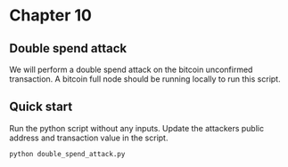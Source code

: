 # Chapter 10

## Double spend attack

We will perform a double spend attack on the bitcoin unconfirmed transaction. A bitcoin full node should be running locally to run this script.


## Quick start

Run the python script without any inputs. Update the attackers public address and transaction value in the script.

`python double_spend_attack.py`
